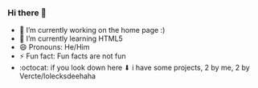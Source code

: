 ### Hi there 👋

<!--
**Autofirejm/Autofirejm** is a ✨ _special_ ✨ repository because its `README.md` (this file) appears on your GitHub profile.

Here are some ideas to get you started:

-->
- 🔭 I’m currently working on the home page :)
- 🌱 I’m currently learning HTML5
- 😄 Pronouns: He/Him
- ⚡ Fun fact: Fun facts are not fun
- :octocat:
if you look down here ⬇ i have some projects, 2 by me, 2 by Vercte/lolecksdeehaha
